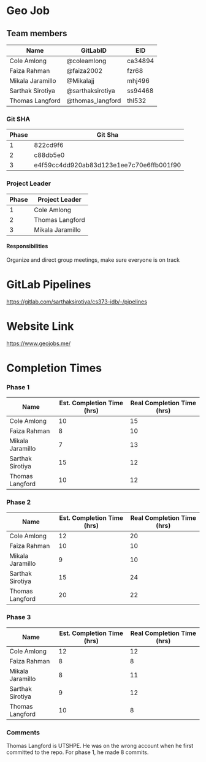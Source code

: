 # Geo Job

## Team members

| Name             | GitLabID         | EID     |
| ---------------- | ---------------- | ------- |
| Cole Amlong      | @coleamlong      | ca34894 |
| Faiza Rahman     | @faiza2002       | fzr68   |
| Mikala Jaramillo | @Mikalajj        | mhj496  |
| Sarthak Sirotiya | @sarthaksirotiya | ss94468 |
| Thomas Langford  | @thomas_langford | thl532  |

### Git SHA

| Phase | Git Sha                                  |
| ----- | ---------------------------------------- |
| 1     | 822cd9f6                                 |
| 2     | c88db5e0                                 |
| 3     | e4f59cc4dd920ab83d123e1ee7c70e6ffb001f90 |

### Project Leader

| Phase | Project Leader   |
| ----- | ---------------- |
| 1     | Cole Amlong      |
| 2     | Thomas Langford  |
| 3     | Mikala Jaramillo |

#### Responsibilities

Organize and direct group meetings, make sure everyone is on track

# GitLab Pipelines

https://gitlab.com/sarthaksirotiya/cs373-idb/-/pipelines

# Website Link

https://www.geojobs.me/

# Completion Times

### Phase 1

| Name             | Est. Completion Time (hrs) | Real Completion Time (hrs) |
| ---------------- | -------------------------- | -------------------------- |
| Cole Amlong      | 10                         | 15                         |
| Faiza Rahman     | 8                          | 10                         |
| Mikala Jaramillo | 7                          | 13                         |
| Sarthak Sirotiya | 15                         | 12                         |
| Thomas Langford  | 10                         | 12                         |

### Phase 2

| Name             | Est. Completion Time (hrs) | Real Completion Time (hrs) |
| ---------------- | -------------------------- | -------------------------- |
| Cole Amlong      | 12                         | 20                         |
| Faiza Rahman     | 10                         | 10                         |
| Mikala Jaramillo | 9                          | 10                         |
| Sarthak Sirotiya | 15                         | 24                         |
| Thomas Langford  | 20                         | 22                         |

### Phase 3

| Name             | Est. Completion Time (hrs) | Real Completion Time (hrs) |
| ---------------- | -------------------------- | -------------------------- |
| Cole Amlong      | 12                         | 12                         |
| Faiza Rahman     | 8                          | 8                          |
| Mikala Jaramillo | 8                          | 11                         |
| Sarthak Sirotiya | 9                          | 12                         |
| Thomas Langford  | 10                         | 8                          |

### Comments

Thomas Langford is UTSHPE. He was on the wrong account when he first committed to the repo. For phase 1, he made 8 commits.

